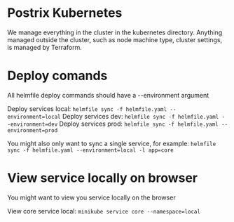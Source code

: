 # Postrix Kubernetes
We manage everything in the cluster in the kubernetes directory.
Anything managed outside the cluster, such as node machine type, cluster settings, is managed by Terraform.

# Deploy comands
All helmfile deploy commands should have a --environment argument

Deploy services local: `helmfile sync -f helmfile.yaml --environment=local`
Deploy services dev: `helmfile sync -f helmfile.yaml --environment=dev`
Deploy services prod: `helmfile sync -f helmfile.yaml --environment=prod`

You might also only want to sync a single service, for example: `helmfile sync -f helmfile.yaml --environment=local -l app=core`

# View service locally on browser
You might want to view you service locally on the browser

View core service local: `minikube service core --namespace=local`